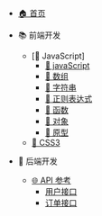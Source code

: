 <!-- - [首页](/README.md)
- [用户指南](/guide.md)
- [常见问题](/faq.md) -->

- [🏠 首页](/)

- 📚 前端开发
  - [📖 JavaScript]
    - [🚀 javaScript](/fe/base.md)
    - [🚀 数组](guide/array)
    - [🚀 字符串](guide/string)
    - [🚀 正则表达式](guide/regexp)
    - [🚀 函数](guide/function)
    - [🚀 对象](guide/object)
    - [🚀 原型](guide/prototype)
  - [📖 CSS3](/fe/css3.md)    

- 🔧 后端开发
  - [🌐 API 参考](api/)
    - [用户接口](api/users)
    - [订单接口](api/orders)
  